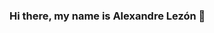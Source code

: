 ### Hi there, my  name is Alexandre Lezón 👋

<!--
**alexandrelezon/alexandrelezon** is a ✨ _special_ ✨ repository because its `README.md` (this file) appears on your GitHub profile.

Here are some ideas to get you started:

- 🔭 I’m currently working on @vostpt.
- 🌱 I’m currently learning ...
- 👯 I’m looking to collaborate on ...
- 🤔 I’m looking for help with ...
- 💬 Ask me about ...
- 📫 How to reach me: Feel free to reach me on Twitter, at @alexandrelezon. I'm also on Facebook, Instagram and LinkedIn.
- 😄 Pronouns: he/him.
- ⚡ Fun fact: ...
-->
